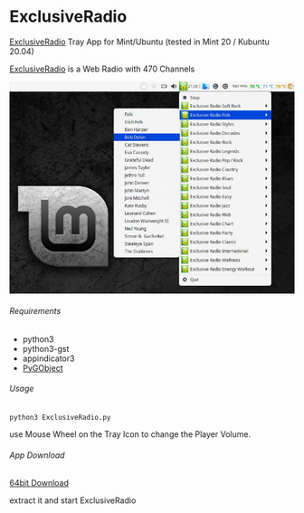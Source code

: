 # ExclusiveRadio
[ExclusiveRadio](https://exclusive.radio/) Tray App for Mint/Ubuntu (tested in Mint 20 / Kubuntu 20.04)

[ExclusiveRadio](https://exclusive.radio/) is a Web Radio with 470 Channels

![alt text](https://github.com/Axel-Erfurt/ExclusiveRadio/blob/master/er_screenshot.png)

###### Requirements ######

- python3
- python3-gst
- appindicator3
- [PyGObject](https://pygobject.readthedocs.io/en/latest/getting_started.html#ubuntu-getting-started)

###### Usage ######

`python3 ExclusiveRadio.py`

use Mouse Wheel on the Tray Icon to change the Player Volume.

###### App Download ######

[64bit Download](https://www.dropbox.com/s/pcyi70cntj34b7i/ExclusiveRadio64.tar.gz?dl=1)
 
 extract it and start ExclusiveRadio
